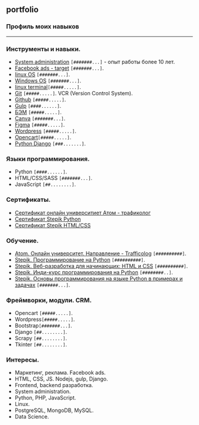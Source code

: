 ## portfolio
### Профиль моих навыков
-----------------------
### Инструменты и навыки.
* [System administration](https://en.wikipedia.org/wiki/System_administrator) `[#######...]` - опыт работы более 10 лет.
* [Facebook ads - target](https://www.facebook.com/) `[#######...]`.
* [linux OS](https://www.linux.org) `[#######...]`.
* [Windows OS](www.microsoft.com/) `[#######...]`.
* [linux terminal](https://ubuntu.com/tutorials/command-line-for-beginners)`[#####.....]`.
* [Git](https://git-scm.com) `[#####.....]`. VCR (Version Control System).
* [Github](https://github.com/)  `[#####.....]`.
* [Gulp](https://gulpjs.com) `[####......]`.
* [БЭМ](https://ru.bem.info/methodology) `[#####.....]`.
* [Canva](https://www.canva.com/) `[#######...]`.
* [Figma](https://www.figma.com) `[#####.....]`.
* [Wordpress](https://wordpress.org/) `[#####.....]`.
* [Opencart](https://www.opencart.com/)`[#####.....]`.
* [Python Django](https://www.djangoproject.com/) `[###.......]`. 


### Языки программирования.
* Python          `[####......]`.
* HTML/CSS/SASS   `[#######...]`. 
* JavaScript      `[##........]`.

### Сертификаты.
* [Сертификат онлайн университиет Атом - трафиколог](https://github.com/eds2109/my_portfolio/blob/master/Sertificat_Atom.png)
* [Сертификат Stepik Python](https://stepik.org/cert/368450)
* [Сертификат Stepik HTML/CSS](https://stepik.org/cert/785650)

### Обучение.
* [Atom. Онлайн университет. Направление - Trafficolog](http://at.university/trafficolog) `[##########]`.
* [Stepik. Программирование на Python](https://stepik.org/course/67) `[##########]`.
* [Stepik. Веб-разработка для начинающих: HTML и CSS](https://stepik.org/course/38218) `[##########]`.
* [Stepik. Инди-курс программирования на Python](https://stepik.org/course/63085) `[########..]`.
* [Stepik. Основы программирования на языке Python в примерах и задачах](https://stepik.org/course/58638) `[#######...]`.

### Фреймворки, модули. CRM. 
* Opencart `[#####.....]`.
* Wordpress`[#####.....]`.
* Bootstrap`[#######...]`.
* Django   `[##........]`.
* Scrapy   `[##........]`.
* Tkinter  `[##........]`.

### Интересы. 
* Маркетинг, реклама. Facebook ads.
* HTML, CSS, JS. Nodejs, gulp, Django.
* Frontend, backend разработка.
* System administration.
* Python, PHP, JavaScript.
* Linux.  
* PostgreSQL, MongoDB, MySQL. 
* Data Science.
